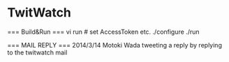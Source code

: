 TwitWatch
=========

=== Build&Run ===
vi run     # set AccessToken etc.
./configure
./run


=== MAIL REPLY ===
  2014/3/14 Motoki Wada
tweeting a reply by replying to the twitwatch mail

